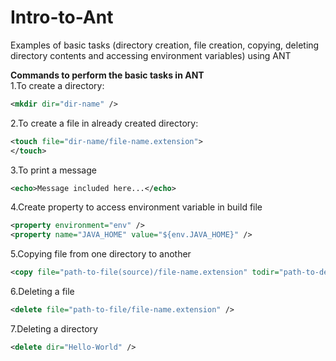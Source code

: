 # Intro-to-Ant
Examples of basic tasks (directory creation, file creation, copying, deleting directory contents and accessing environment variables) using ANT

**Commands to perform the basic tasks in ANT** <br/>
1.To create a directory:<br/>
```xml
<mkdir dir="dir-name" />
```
2.To create a file in already created directory:<br/>
```xml
<touch file="dir-name/file-name.extension">
</touch>
```
3.To print a message<br/>
```xml
<echo>Message included here...</echo>
```
4.Create property to access environment variable in build file<br/>
```xml
<property environment="env" />
<property name="JAVA_HOME" value="${env.JAVA_HOME}" />
```
5.Copying file from one directory to another
```xml
<copy file="path-to-file(source)/file-name.extension" todir="path-to-destination" />
```
6.Deleting a file
```xml
<delete file="path-to-file/file-name.extension" />
```
7.Deleting a directory
```xml
<delete dir="Hello-World" />
```

